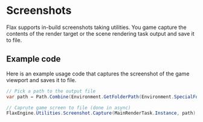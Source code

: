 # Screenshots

Flax supports in-build screenshots taking utilities. You game capture the contents of the render target or the scene rendering task output and save it to file.

## Example code

Here is an example usage code that captures the screenshot of the game viewport and saves it to file.

```cs
// Pick a path to the output file
var path = Path.Combine(Environment.GetFolderPath(Environment.SpecialFolder.Desktop), "screenshot.png");

// Caprute game screen to file (done in async)
FlaxEngine.Utilities.Screenshot.Capture(MainRenderTask.Instance, path);
```

